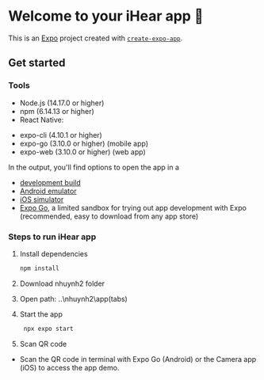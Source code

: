 # Welcome to your iHear app 👋

This is an [Expo](https://expo.dev) project created with [`create-expo-app`](https://www.npmjs.com/package/create-expo-app).

## Get started
### Tools
- Node.js (14.17.0 or higher)
- npm (6.14.13 or higher)
- React Native:
 * expo-cli (4.10.1 or higher)
 * expo-go (3.10.0 or higher) (mobile app)
 * expo-web (3.10.0 or higher) (web app)

In the output, you'll find options to open the app in a

- [development build](https://docs.expo.dev/develop/development-builds/introduction/)
- [Android emulator](https://docs.expo.dev/workflow/android-studio-emulator/)
- [iOS simulator](https://docs.expo.dev/workflow/ios-simulator/)
- [Expo Go](https://expo.dev/go), a limited sandbox for trying out app development with Expo (recommended, easy to download from any app store)


### Steps to run iHear app
1. Install dependencies

   ```bash
   npm install
   ```

2. Download nhuynh2 folder
3. Open path: ..\nhuynh2\app\(tabs)
4. Start the app

   ```bash
    npx expo start
   ```

5. Scan QR code
- Scan the QR code in terminal with Expo Go (Android) or the Camera app (iOS) to access the app demo.




